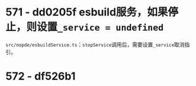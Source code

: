 # 571 - dd0205f esbuild服务，如果停止，则设置`_service = undefined`

`src/nopde/esbuildService.ts`：`stopService`调用后，需要设置`_service`取消指引。



# 572 - df526b1

